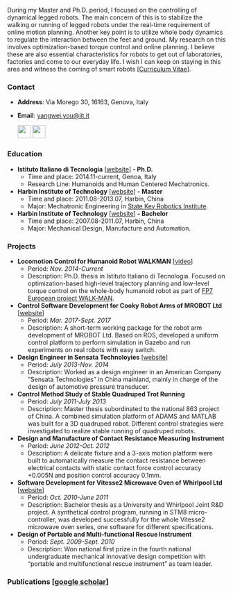 During my Master and Ph.D. period, I focused on the controlling of dynamical legged robots. The main concern of this is to stabilize the walking or running of legged robots under the real-time requirement of online motion planning. Another key point is to utilize whole body dynamics to regulate the interaction between the feet and ground. My research on this involves optimization-based torque control and online planning. I believe these are also essential characteristics for robots to get out of laboratories, factories and come to our everyday life. I wish I can keep on staying in this area and witness the coming of smart robots [[Curriculum Vitae](yangweiyou.github.io/doc/yangwei_cv.pdf)].

### Contact
- **Address**: Via Morego 30, 16163, Genova, Italy
- **Email**: [yangwei.you@iit.it](mailto:yangwei.you@iit.it)  

  [<img src="yangweiyou.github.io/pic/linkedin_logo.png" height="30">](https://www.linkedin.com/in/yangwei-you/)
[<img src="yangweiyou.github.io/pic/gitlab_logo.png" height="30">](https://gitlab.com/yangwei_you)  

### Education
- **Istituto Italiano di Tecnologia** [[website](http://www.iit.it)] **- Ph.D.**
    - Time and place: 2014.11-current, Genoa, Italy
    - Research Line: Humanoids and Human Centered Mechatronics.
- **Harbin Institute of Technology** [[website](http://www.hit.edu.cn/)] **- Master**
    - Time and place: 2011.08-2013.07, Harbin, China
    - Major: Mechatronic Engineering in [State Key Robotics Institute](http://robot.hit.edu.cn/).
- **Harbin Institute of Technology** [[website](http://www.hit.edu.cn/)] **- Bachelor**
    - Time and place: 2007.08-2011.07, Harbin, China
    - Major: Mechanical Design, Manufacture and Automation.

### Projects
+ **Locomotion Control for Humanoid Robot WALKMAN** [[video](https://www.youtube.com/watch?v=qqmxTru05zQ&list=PLy-1ge_QAtREvXLa-rlM1kwaPhz0Qjdqx)]
    - Period: _Nov. 2014-Current_
    - Description: Ph.D. thesis in Istituto Italiano di Tecnologia. Focused on optimization-based high-level trajectory planning and low-level torque control on the whole-body humanoid robot as part of [FP7 European project WALK-MAN](https://www.walk-man.eu/).
+ **Control Software Development for Cooky Robot Arms of MROBOT Ltd** [[website](http://m.mrobot.cn/)]
    - Period: _Mar. 2017-Sept. 2017_ 
    - Description: A short-term working package for the robot arm development of MROBOT Ltd. Based on ROS, developed a uniform control platform to perform simulation in Gazebo and run experiments on real robots with easy switch.
+ **Design Engineer in Sensata Technoloyies** [[website](http://www.sensata.com/)]
    - Period: _July 2013-Nov. 2014_ 
    - Description: Worked as a design engineer in an American Company ”Sensata Technologies” in China mainland, mainly in charge of the design of automotive pressure transducer.
+ **Control Method Study of Stable Quadruped Trot Running**
    - Period: _July 2011-July 2013_ 
    - Description: Master thesis subordinated to the national 863 project of China. A combined simulation platform of ADAMS and MATLAB was built for a 3D quadruped robot. Different control strategies were investigated to realize stable running of quadruped robots.
+ **Design and Manufacture of Contact Resistance Measuring Instrument**
    - Period: _June 2012-Oct. 2012_ 
    - Description: A delicate fixture and a 3-axis motion platform were built to automatically measure the contact resistance between electrical contacts with static contact force control accuracy +0.005N and position control accuracy 0.1mm.
+ **Software Development for Vitesse2 Microwave Oven of Whirlpool Ltd** [[website](https://www.whirlpool.com/)]
    - Period: _Oct. 2010-June 2011_ 
    - Description: Bachelor thesis as a University and Whirlpool Joint R&D project. A synthetical control program, running in STM8 micro-controller, was developed successfully for the whole Vitesse2 microwave oven series, one software for different specifications.
+ **Design of Portable and Multi-functional Rescue Instrument**
    - Period: _Sept. 2009-Sept. 2010_ 
    - Description: Won national first prize in the fourth national undergraduate mechanical innovative design competition with “portable and multifunctional rescue instrument” as team leader.


### Publications [[google scholar](https://scholar.google.com/citations?hl=en&user=Vge9cxEAAAAJ)]
